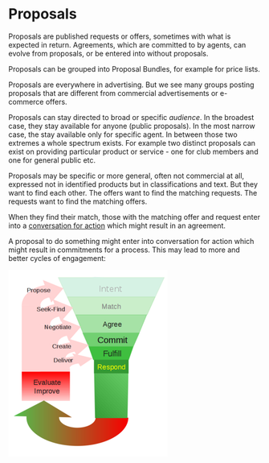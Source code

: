 # Proposals

Proposals are published requests or offers, sometimes with what is expected in return. Agreements, which are committed to by agents, can evolve from proposals, or be entered into without proposals.

Proposals can be grouped into Proposal Bundles, for example for price lists.

Proposals are everywhere in advertising.  But we see many groups posting proposals that are different from commercial advertisements or e-commerce offers.

Proposals can stay directed to broad or specific *audience*. In the broadest case, they stay available for anyone (public proposals). In the most narrow case, the stay available only for specific agent. In between those two extremes a whole spectrum exists.  For example two distinct proposals can exist on providing particular product or service - one for club members and one for general public etc.

Proposals may be specific or more general, often not commercial at all, expressed not in identified products but in classifications and text.  But they want to find each other. The offers want to find the matching requests. The requests want to find the matching offers.

When they find their match, those with the matching offer and request enter into a [conversation for action](cfa.md) which might result in an agreement.

A proposal to do something might enter into conversation for action which might result in commitments for a process.  This may lead to more and better cycles of engagement:

![funnel](../assets/funnel.png)
